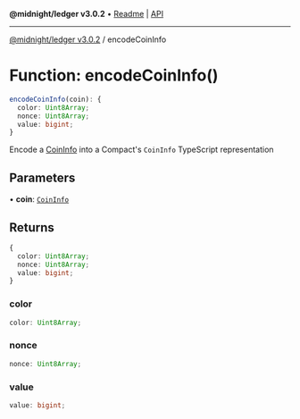 **@midnight/ledger v3.0.2** • [Readme](../README.md) \| [API](../globals.md)

***

[@midnight/ledger v3.0.2](../README.md) / encodeCoinInfo

# Function: encodeCoinInfo()

```ts
encodeCoinInfo(coin): {
  color: Uint8Array;
  nonce: Uint8Array;
  value: bigint;
}
```

Encode a [CoinInfo](../type-aliases/CoinInfo.md) into a Compact's `CoinInfo` TypeScript
representation

## Parameters

• **coin**: [`CoinInfo`](../type-aliases/CoinInfo.md)

## Returns

```ts
{
  color: Uint8Array;
  nonce: Uint8Array;
  value: bigint;
}
```

### color

```ts
color: Uint8Array;
```

### nonce

```ts
nonce: Uint8Array;
```

### value

```ts
value: bigint;
```
